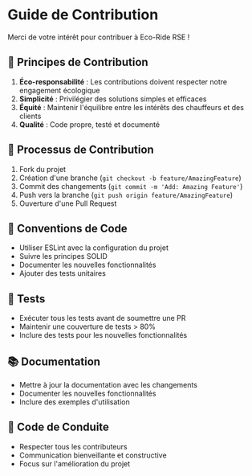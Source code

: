 # Guide de Contribution

Merci de votre intérêt pour contribuer à Eco-Ride RSE ! 

## 🌱 Principes de Contribution

1. **Éco-responsabilité** : Les contributions doivent respecter notre engagement écologique
2. **Simplicité** : Privilégier des solutions simples et efficaces
3. **Équité** : Maintenir l'équilibre entre les intérêts des chauffeurs et des clients
4. **Qualité** : Code propre, testé et documenté

## 🔄 Processus de Contribution

1. Fork du projet
2. Création d'une branche (`git checkout -b feature/AmazingFeature`)
3. Commit des changements (`git commit -m 'Add: Amazing Feature'`)
4. Push vers la branche (`git push origin feature/AmazingFeature`)
5. Ouverture d'une Pull Request

## 📝 Conventions de Code

- Utiliser ESLint avec la configuration du projet
- Suivre les principes SOLID
- Documenter les nouvelles fonctionnalités
- Ajouter des tests unitaires

## 🧪 Tests

- Exécuter tous les tests avant de soumettre une PR
- Maintenir une couverture de tests > 80%
- Inclure des tests pour les nouvelles fonctionnalités

## 📚 Documentation

- Mettre à jour la documentation avec les changements
- Documenter les nouvelles fonctionnalités
- Inclure des exemples d'utilisation

## 🤝 Code de Conduite

- Respecter tous les contributeurs
- Communication bienveillante et constructive
- Focus sur l'amélioration du projet